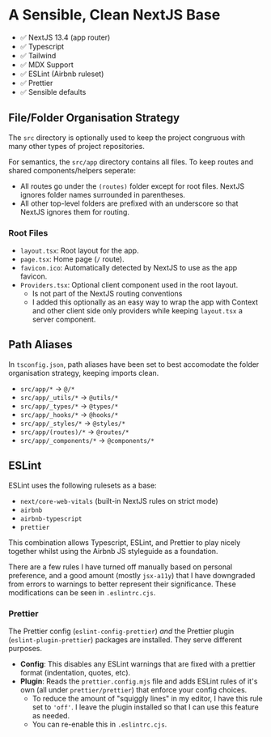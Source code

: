 # A Sensible, Clean NextJS Base

- ✅ NextJS 13.4 (app router)
- ✅ Typescript
- ✅ Tailwind
- ✅ MDX Support
- ✅ ESLint (Airbnb ruleset)
- ✅ Prettier
- ✅ Sensible defaults

## File/Folder Organisation Strategy

The `src` directory is optionally used to keep the project congruous with many other types of project repositories.

For semantics, the `src/app` directory contains all files. To keep routes and shared components/helpers seperate:

- All routes go under the `(routes)` folder except for root files. NextJS ignores folder names surrounded in parentheses.
- All other top-level folders are prefixed with an underscore so that NextJS ignores them for routing.

### Root Files

- `layout.tsx`: Root layout for the app.
- `page.tsx`: Home page (`/` route).
- `favicon.ico`: Automatically detected by NextJS to use as the app favicon.
- `Providers.tsx`: Optional client component used in the root layout.
  - Is not part of the NextJS routing conventions
  - I added this optionally as an easy way to wrap the app with Context and other client side only providers while keeping `layout.tsx` a server component.

## Path Aliases

In `tsconfig.json`, path aliases have been set to best accomodate the folder organisation strategy, keeping imports clean.

- `src/app/*` → `@/*`
- `src/app/_utils/*` → `@utils/*`
- `src/app/_types/*` → `@types/*`
- `src/app/_hooks/*` → `@hooks/*`
- `src/app/_styles/*` → `@styles/*`
- `src/app/(routes)/*` → `@routes/*`
- `src/app/_components/*` → `@components/*`

## ESLint

ESLint uses the following rulesets as a base:

- `next/core-web-vitals` (built-in NextJS rules on strict mode)
- `airbnb`
- `airbnb-typescript`
- `prettier`

This combination allows Typescript, ESLint, and Prettier to play nicely together whilst using the Airbnb JS styleguide as a foundation.

There are a few rules I have turned off manually based on personal preference, and a good amount (mostly `jsx-a11y`) that I have downgraded from errors to warnings to better represent their significance. These modifications can be seen in `.eslintrc.cjs`.

### Prettier

The Prettier config (`eslint-config-prettier`) _and_ the Prettier plugin (`eslint-plugin-prettier`) packages are installed. They serve different purposes.

- **Config**: This disables any ESLint warnings that are fixed with a prettier format (indentation, quotes, etc).
- **Plugin**: Reads the `prettier.config.mjs` file and adds ESLint rules of it's own (all under `prettier/prettier`) that enforce your config choices.
  - To reduce the amount of "squiggly lines" in my editor, I have this rule set to `'off'`. I leave the plugin installed so that I can use this feature as needed.
  - You can re-enable this in `.eslintrc.cjs`.
